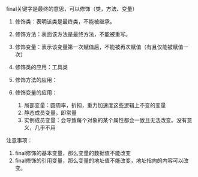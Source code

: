 final关键字是最终的意思，可以修饰（类，方法、变量）
1. 修饰类：表明该类是最终类，不能被继承。
2. 修饰方法：表面该方法是最终方法，不能被重写。
3. 修饰变量：表示该变量第一次赋值后，不能被再次赋值（有且仅能被赋值一次）

1. 修饰类的应用：工具类
2. 修饰方法的应用：
3. 修饰变量的应用：
	1. 局部变量：圆周率，折扣，重力加速度这些逻辑上不变的变量
	2. 静态成员变量，即常量
	3. 实例成员变量：会导致每个对象的某个属性都会一致且无法改变。没有意义，几乎不用

注意事项：
1. final修饰的基本变量，那么变量的数据值不能改变
2. final修饰的引用变量，那么变量的地址值不能改变，地址指向的内容可以改变。

